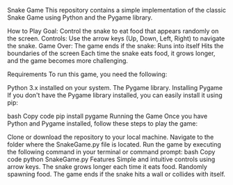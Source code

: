 Snake Game
This repository contains a simple implementation of the classic Snake Game using Python and the Pygame library.

How to Play
Goal: Control the snake to eat food that appears randomly on the screen.
Controls: Use the arrow keys (Up, Down, Left, Right) to navigate the snake.
Game Over: The game ends if the snake:
Runs into itself
Hits the boundaries of the screen
Each time the snake eats food, it grows longer, and the game becomes more challenging.

Requirements
To run this game, you need the following:

Python 3.x installed on your system.
The Pygame library.
Installing Pygame
If you don't have the Pygame library installed, you can easily install it using pip:

bash
Copy code
pip install pygame
Running the Game
Once you have Python and Pygame installed, follow these steps to play the game:

Clone or download the repository to your local machine.
Navigate to the folder where the SnakeGame.py file is located.
Run the game by executing the following command in your terminal or command prompt:
bash
Copy code
python SnakeGame.py
Features
Simple and intuitive controls using arrow keys.
The snake grows longer each time it eats food.
Randomly spawning food.
The game ends if the snake hits a wall or collides with itself.
